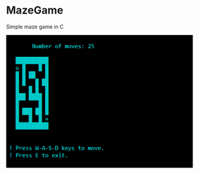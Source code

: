 # MazeGame
Simple maze game in C

![screenshot](https://github.com/srcemre/MazeGame/blob/master/mazegame.PNG "Screenshot of MazeGame")
